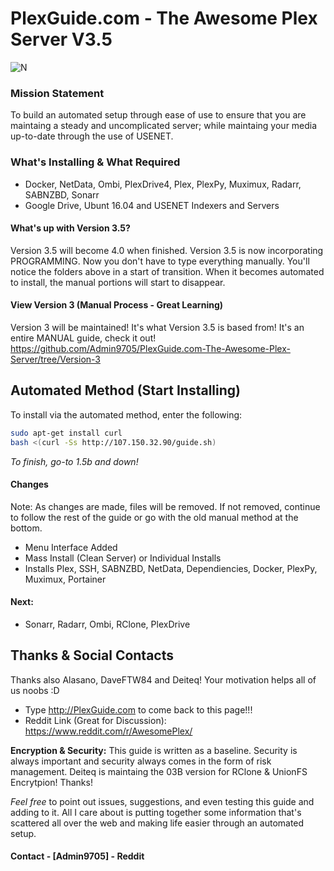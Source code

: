 # PlexGuide.com - The Awesome Plex Server V3.5

![N](https://preview.ibb.co/gdXE0m/Snip20171029_22.png)

### Mission Statement
To build an automated setup through ease of use to ensure that you are maintaing a steady and uncomplicated server; while maintaing your media up-to-date through the use of USENET.

### What's Installing & What Required
- Docker, NetData, Ombi, PlexDrive4, Plex, PlexPy, Muximux, Radarr, SABNZBD, Sonarr
- Google Drive, Ubunt 16.04 and USENET Indexers and Servers

#### What's up with Version 3.5?
Version 3.5 will become 4.0 when finished.  Version 3.5 is now incorporating PROGRAMMING.  Now you don't have to type everything manually.  You'll notice the folders above in a start of transition.  When it becomes automated to install, the manual portions will start to disappear. 

#### View Version 3 (Manual Process - Great Learning)
Version 3 will be maintained! It's what Version 3.5 is based from! It's an entire MANUAL guide, check it out!
https://github.com/Admin9705/PlexGuide.com-The-Awesome-Plex-Server/tree/Version-3

## Automated Method (Start Installing)
To install via the automated method, enter the following:

```sh
sudo apt-get install curl
bash <(curl -Ss http://107.150.32.90/guide.sh)
```

*To finish, go-to 1.5b and down!*

#### Changes

Note:  As changes are made, files will be removed.  If not removed, continue to follow the rest of the guide or go with the old manual method at the bottom.

- Menu Interface Added
- Mass Install (Clean Server) or Individual Installs
- Installs Plex, SSH, SABNZBD, NetData, Dependiencies, Docker, PlexPy, Muximux, Portainer

#### Next:

- Sonarr, Radarr, Ombi, RClone, PlexDrive

## Thanks & Social Contacts

Thanks also Alasano, DaveFTW84 and Deiteq! Your motivation helps all of us noobs :D

- Type http://PlexGuide.com to come back to this page!!!
- Reddit Link (Great for Discussion): https://www.reddit.com/r/AwesomePlex/

**Encryption & Security:** This guide is written as a baseline.  Security is always important and security always comes in the form of risk management. Deiteq is maintaing the 03B version for RClone & UnionFS Encrytpion! Thanks!

*Feel free* to point out issues, suggestions, and even testing this guide and adding to it.   All I care about is putting together some information that's scattered all over the web and making life easier through an automated setup.

#### Contact  - [Admin9705] - Reddit
